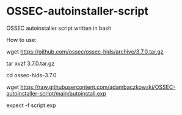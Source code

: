 # OSSEC-autoinstaller-script
OSSEC autoinstaller script written in bash

How to use:

wget https://github.com/ossec/ossec-hids/archive/3.7.0.tar.gz

tar xvzf 3.7.0.tar.gz

cd ossec-hids-3.7.0

wget https://raw.githubusercontent.com/adambaczkowski/OSSEC-autoinstaller-script/main/autoinstall.exp

expect -f script.exp
